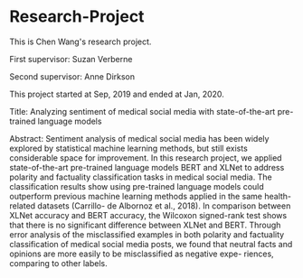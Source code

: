 # Research-Project

This is Chen Wang's research project.

First supervisor: Suzan Verberne

Second supervisor: Anne Dirkson

This project started at Sep, 2019 and ended at Jan, 2020.

Title: Analyzing sentiment of medical social media with state-of-the-art pre-trained language models

Abstract: Sentiment analysis of medical social media has been widely explored by statistical machine learning methods, 
but still exists considerable space for improvement. 
In this research project, we applied state-of-the-art pre-trained language models BERT and XLNet to address polarity and factuality classification tasks in medical 
social media. The classification results show using pre-trained language models could outperform previous machine learning methods applied in the same
health-related datasets (Carrillo- de Albornoz et al., 2018). In comparison between XLNet accuracy and BERT accuracy, the Wilcoxon signed-rank test shows that 
there is no significant difference between XLNet and BERT. Through error analysis of the misclassified examples in both polarity and factuality classification of
medical social media posts, we found that neutral facts and opinions are more easily to be misclassified as negative expe- riences, comparing to other labels.

